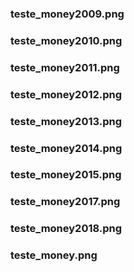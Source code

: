 ### 
### teste_money2009.png
### teste_money2010.png
### teste_money2011.png
### teste_money2012.png
### teste_money2013.png
### teste_money2014.png
### teste_money2015.png
### teste_money2017.png
### teste_money2018.png
### teste_money.png
